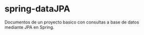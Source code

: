 # spring-dataJPA

Documentos de un proyecto basico con consultas a base de datos mediante JPA en Spring.
